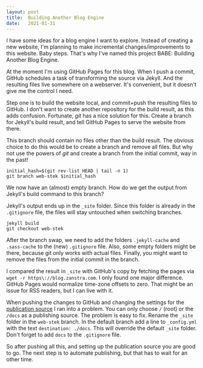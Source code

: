 ```yaml
---
layout: post
title:  Building Another Blog Engine
date:   2021-01-31
---
```


I have some ideas for a blog engine I want to explore. Instead of creating a new website, I'm planning to make incremental changes/improvements to this website. Baby steps. That's why I've named this project BABE: Building Another Blog Engine.

At the moment I'm using GitHub Pages for this blog. When I push a commit, GitHub schedules a task of transforming the source via Jekyll. And the resulting files live somewhere on a webserver. It's convenient, but it doesn't give me the control I need.

Step one is to build the website local, and commit+push the resulting files to GitHub. I don't want to create another repository for the build result, as this adds confusion. Fortunate, _git_ has a nice solution for this. Create a branch for Jekyll's build result, and tell GitHub Pages to serve the website from there.

This branch should contain no files other than the build result. The obvious choice to do this would be to create a branch and remove all files. But why not use the powers of _git_ and create a branch from the initial commit, way in the past!

	initial_hash=$(git rev-list HEAD | tail -n 1)
	git branch web-stek $initial_hash

We now have an (almost) empty branch. How do we get the output from Jekyll's build command to this branch? 

Jekyll's output ends up in the `_site` folder. Since this folder is already in the `.gitignore` file, the files will stay untouched when switching branches.

	jekyll build
	git checkout web-stek

After the branch swap, we need to add the folders `.jekyll-cache` and `.sass-cache` to the (new) `.gitignore` file. Also, some empty folders might be there, because git only works with actual files. Finally, you might want to remove the files from the initial commit in the branch.

I compared the result in `_site` with GitHub's copy by fetching the pages via `wget -r https\://blog.zanstra.com`. I only found one major difference. GitHub Pages would normalize time-zone offsets to zero. That might be an issue for RSS readers, but I can live with it.

When pushing the changes to GitHub and changing the settings for the [publication source][github-pages] I ran into a problem.  You can only choose `/` (root) or the `/docs` as a publishing source. The problem is easy to fix. Rename the `_site` folder in the `web-stek` branch. In the default branch add a line to `_config.yml` with the text `destination: ./docs`. This will override the default `_site` folder. Don't forget to add `docs` to the `.gitignore` file. 

So after pushing all this, and setting up the publication source you are good to go. The next step is to automate publishing, but that has to wait for an other time. 

[github-pages]: https://docs.github.com/en/github/working-with-github-pages/configuring-a-publishing-source-for-your-github-pages-site

